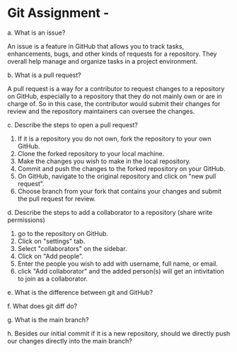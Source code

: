 # Git Assignment - <MinsangKim-Data>

a. What is an issue?

An issue is a feature in GitHub that allows you to track tasks, enhancements, bugs, and other kinds of requests for a repository. They overall help manage and organize tasks in a project environment. 

b. What is a pull request?

A pull request is a way for a contributor to request changes to a repository on GitHub, especially to a repository that they do not mainly own or are in charge of. So in this case, the contributor would submit their changes for review and the repository maintainers can oversee the changes.

c. Describe the steps to open a pull request?

1. If it is a repository you do not own, fork the repository to your own GitHub.
2. Clone the forked repository to your local machine.
3. Make the changes you wish to make in the local repository.
4. Commit and push the changes to the forked repository on your GitHub.
5. On GitHub, navigate to the original repository and click on "new pull request". 
6. Choose branch from your fork that contains your changes and submit the pull request for review. 

d. Describe the steps to add a collaborator to a repository (share write permissions)

1. go to the repository on GitHub.
2. Click on "settings" tab.
3. Select "collaborators" on the sidebar.
4. Click on "Add people".
5. Enter the people you wish to add with username, full name, or email.
6. click "Add collaborator" and the added person(s) will get an intivitation to join as a collaborator.

e. What is the difference between git and GitHub?

f. What does git diff do?

g. What is the main branch?

h. Besides our initial commit if it is a new repository, should we directly push our changes directly into the main branch?